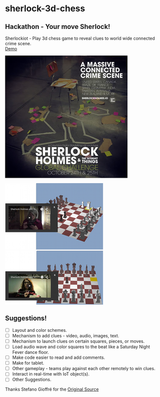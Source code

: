 # sherlock-3d-chess
## Hackathon - Your move Sherlock! 
Sherlockiot - Play 3d chess game to reveal clues to world wide connected crime scene.<br/>
<a href="http://sherlockiot.canlearnit.com/chess.html">Demo</a> 

![Poster Connected Crime Scene](https://github.com/mickguy/sherlock-3d-chess/blob/master/SherlockChallenge-sm.jpg) <br/>

![Screenshot Clue 1](https://github.com/mickguy/sherlock-3d-chess/blob/master/resources/Chess-Clue-1.png)
![Screenshot Clue 2](https://github.com/mickguy/sherlock-3d-chess/blob/master/resources/Chess-Clue-2.png) <br/>

## Suggestions!

- [ ] Layout and color schemes.
- [ ] Mechanism to add clues - video, audio, images, text.
- [ ] Mechanism to launch clues on certain squares, pieces, or moves.
- [ ] Load audio wave and color squares to the beat like a Saturday Night Fever dance floor.
- [ ] Make code easier to read and add comments.
- [ ] Make for tablet.
- [ ] Other gameplay - teams play against each other remotely to win clues.
- [ ] Interact in real-time with IoT object(s).
- [ ] Other Suggestions.

Thanks Stefano Gioffré for the <a href="http://htmlchess.sourceforge.net/">Original Source</a>




